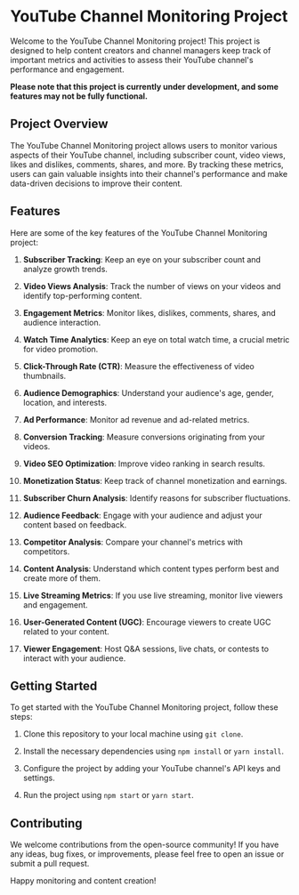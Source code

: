 
# YouTube Channel Monitoring Project

Welcome to the YouTube Channel Monitoring project! This project is designed to help content creators and channel managers keep track of important metrics and activities to assess their YouTube channel's performance and engagement.

**Please note that this project is currently under development, and some features may not be fully functional.**


## Project Overview

The YouTube Channel Monitoring project allows users to monitor various aspects of their YouTube channel, including subscriber count, video views, likes and dislikes, comments, shares, and more. By tracking these metrics, users can gain valuable insights into their channel's performance and make data-driven decisions to improve their content.

## Features

Here are some of the key features of the YouTube Channel Monitoring project:

1. **Subscriber Tracking**: Keep an eye on your subscriber count and analyze growth trends.

2. **Video Views Analysis**: Track the number of views on your videos and identify top-performing content.

3. **Engagement Metrics**: Monitor likes, dislikes, comments, shares, and audience interaction.

4. **Watch Time Analytics**: Keep an eye on total watch time, a crucial metric for video promotion.

5. **Click-Through Rate (CTR)**: Measure the effectiveness of video thumbnails.

6. **Audience Demographics**: Understand your audience's age, gender, location, and interests.

7. **Ad Performance**: Monitor ad revenue and ad-related metrics.

8. **Conversion Tracking**: Measure conversions originating from your videos.

9. **Video SEO Optimization**: Improve video ranking in search results.

10. **Monetization Status**: Keep track of channel monetization and earnings.

11. **Subscriber Churn Analysis**: Identify reasons for subscriber fluctuations.

12. **Audience Feedback**: Engage with your audience and adjust your content based on feedback.

13. **Competitor Analysis**: Compare your channel's metrics with competitors.

14. **Content Analysis**: Understand which content types perform best and create more of them.

15. **Live Streaming Metrics**: If you use live streaming, monitor live viewers and engagement.

16. **User-Generated Content (UGC)**: Encourage viewers to create UGC related to your content.

17. **Viewer Engagement**: Host Q&A sessions, live chats, or contests to interact with your audience.

## Getting Started

To get started with the YouTube Channel Monitoring project, follow these steps:

1. Clone this repository to your local machine using `git clone`.

2. Install the necessary dependencies using `npm install` or `yarn install`.

3. Configure the project by adding your YouTube channel's API keys and settings.

4. Run the project using `npm start` or `yarn start`.

## Contributing

We welcome contributions from the open-source community! If you have any ideas, bug fixes, or improvements, please feel free to open an issue or submit a pull request.



Happy monitoring and content creation!



